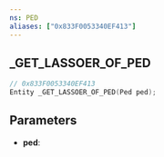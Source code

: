 ```yaml
---
ns: PED
aliases: ["0x833F0053340EF413"]
---
```

## _GET_LASSOER_OF_PED

```c
// 0x833F0053340EF413
Entity _GET_LASSOER_OF_PED(Ped ped);
```

## Parameters
* **ped**:
